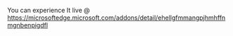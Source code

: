 You can experience It live @ https://microsoftedge.microsoft.com/addons/detail/ehellgfmmangpjhmhffnmgnbenpigdfl  

